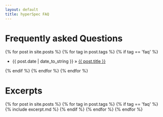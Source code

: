 ```yaml
---
layout: default
title: hyperSpec FAQ
---
```

# Frequently asked Questions

{% for post in site.posts %}
{% for tag in post.tags %}
{% if tag == 'faq' %}

- {{ post.date | date_to_string }} &raquo; <a href="{{ post.url }}">{{ post.title }}</a>

{% endif %}
{% endfor %}
{% endfor %}


# Excerpts
{% for post in site.posts %}
{% for tag in post.tags %}
{% if tag == 'faq' %}
{% include excerpt.md %}
{% endif %}
{% endfor %}
{% endfor %}
